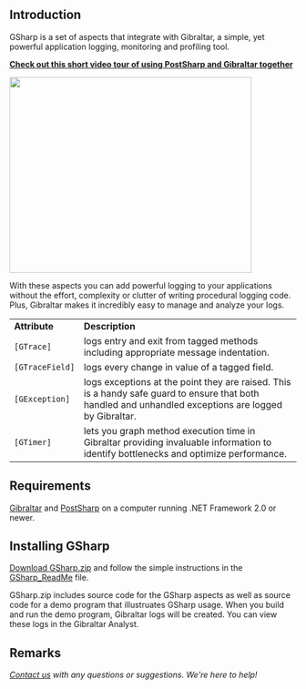 ## Introduction ##

GSharp is a set of aspects that integrate with Gibraltar, a simple, yet powerful application logging, monitoring and profiling tool.

**[Check out this short video tour of using PostSharp and Gibraltar together](http://bit.ly/gharp)**

<a href='http://www.youtube.com/watch?feature=player_embedded&v=UEEO9x1XczU' target='_blank'><img src='http://img.youtube.com/vi/UEEO9x1XczU/0.jpg' width='425' height=344 /></a>

With these aspects you can add powerful logging to your applications without the effort, complexity or clutter of writing procedural logging code.  Plus, Gibraltar makes it incredibly easy to manage and analyze your logs.

<table>
<tr><td><b>Attribute</b></td><td><b>Description</b></td></tr>
<tr><td><code>[GTrace]</code></td><td>logs entry and exit from tagged methods including appropriate message indentation.</td></tr>
<tr><td><code>[GTraceField]</code></td><td>logs every change in value of a tagged field.</td></tr>
<tr><td><code>[GException]</code></td><td>logs exceptions at the point they are raised. This is a handy safe guard to ensure that both handled and unhandled exceptions are logged by Gibraltar.</td></tr>
<tr><td><code>[GTimer]</code></td><td>lets you graph method execution time in Gibraltar providing invaluable information to identify bottlenecks and optimize performance.</td></tr>
</table>

## Requirements ##
[Gibraltar](http://www.gibraltarsoftware.com/Register_Now.aspx) and [PostSharp](http://www.postsharp.org/download) on a computer running .NET Framework 2.0 or newer.

## Installing GSharp ##
[Download GSharp.zip](http://postsharp-user-plugins.googlecode.com/files/GSharp.zip) and follow the simple instructions in the [GSharp\_ReadMe](GSharp_ReadMe.md) file.

GSharp.zip includes source code for the GSharp aspects as well as source code for a demo program that illustruates GSharp usage.  When you build and run the demo program, Gibraltar logs will be created.  You can view these logs in the Gibraltar Analyst.

## Remarks ##
_[Contact us](http://www.gibraltarsoftware.com/About/Contact.aspx) with any questions or suggestions. We're here to help!_